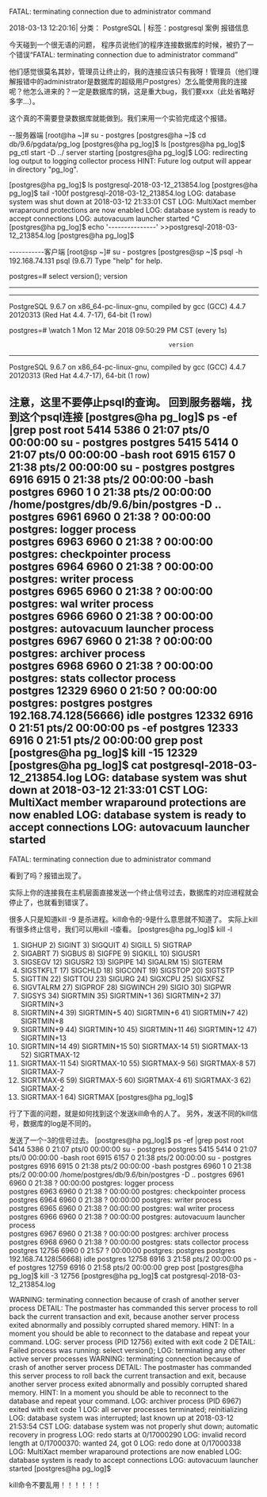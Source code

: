 
FATAL: terminating connection due to administrator command  

2018-03-13 12:20:16|  分类： PostgreSQL |  标签：postgresql  案例  报错信息    

今天碰到一个很无语的问题，
程序员说他们的程序连接数据库的时候，被扔了一个错误“FATAL:  terminating connection due to administrator command”

他们感觉很莫名其妙，管理员让终止的，我的连接应该只有我呀！管理员（他们理解报错中的administrator是数据库的超级用户postgres）怎么能使用我的连接呢？他怎么进来的？一定是数据库的锅，这是重大bug，我们要xxx（此处省略好多字...）。

这个真的不需要登录数据库就能做到。我们来用一个实验完成这个报错。

--服务器端
[root@ha ~]# su - postgres
[postgres@ha ~]$ cd db/9.6/pgdata/pg_log
[postgres@ha pg_log]$ ls
[postgres@ha pg_log]$ pg_ctl start -D ../
server starting
[postgres@ha pg_log]$ LOG:  redirecting log output to logging collector process
HINT:  Future log output will appear in directory "pg_log".

[postgres@ha pg_log]$ ls
postgresql-2018-03-12_213854.log
[postgres@ha pg_log]$ tail -100f postgresql-2018-03-12_213854.log
LOG:  database system was shut down at 2018-03-12 21:33:01 CST
LOG:  MultiXact member wraparound protections are now enabled
LOG:  database system is ready to accept connections
LOG:  autovacuum launcher started
^C               
[postgres@ha pg_log]$ echo '---------------' >>postgresql-2018-03-12_213854.log
[postgres@ha pg_log]$

-----------客户端
[root@sp ~]# su - postgres
[postgres@sp ~]$ psql -h 192.168.74.131
psql (9.6.7)
Type "help" for help.

postgres=# select version();
                                                 version                                    
              
--------------------------------------------------------------------------------------------
--------------
 PostgreSQL 9.6.7 on x86_64-pc-linux-gnu, compiled by gcc (GCC) 4.4.7 20120313 (Red Hat 4.4.
7-17), 64-bit
(1 row)

postgres=# \watch 1
                                Mon 12 Mar 2018 09:50:29 PM CST (every 1s)

                                                 version                                                  
----------------------------------------------------------------------------------------------------------
 PostgreSQL 9.6.7 on x86_64-pc-linux-gnu, compiled by gcc (GCC) 4.4.7 20120313 (Red Hat 4.4.7-17), 64-bit
(1 row)

注意，这里不要停止psql的查询。
回到服务器端，找到这个psql连接
[postgres@ha pg_log]$ ps -ef |grep post
root      5414  5386  0 21:07 pts/0    00:00:00 su - postgres
postgres  5415  5414  0 21:07 pts/0    00:00:00 -bash
root      6915  6157  0 21:38 pts/2    00:00:00 su - postgres
postgres  6916  6915  0 21:38 pts/2    00:00:00 -bash
postgres  6960     1  0 21:38 pts/2    00:00:00 /home/postgres/db/9.6/bin/postgres -D ..
postgres  6961  6960  0 21:38 ?        00:00:00 postgres: logger process                
postgres  6963  6960  0 21:38 ?        00:00:00 postgres: checkpointer process          
postgres  6964  6960  0 21:38 ?        00:00:00 postgres: writer process                
postgres  6965  6960  0 21:38 ?        00:00:00 postgres: wal writer process            
postgres  6966  6960  0 21:38 ?        00:00:00 postgres: autovacuum launcher process   
postgres  6967  6960  0 21:38 ?        00:00:00 postgres: archiver process              
postgres  6968  6960  0 21:38 ?        00:00:00 postgres: stats collector process       
postgres 12329  6960  0 21:50 ?        00:00:00 postgres: postgres postgres 192.168.74.128(56666) idle
postgres 12332  6916  0 21:51 pts/2    00:00:00 ps -ef
postgres 12333  6916  0 21:51 pts/2    00:00:00 grep post
[postgres@ha pg_log]$ kill -15 12329
[postgres@ha pg_log]$ cat postgresql-2018-03-12_213854.log
LOG:  database system was shut down at 2018-03-12 21:33:01 CST
LOG:  MultiXact member wraparound protections are now enabled
LOG:  database system is ready to accept connections
LOG:  autovacuum launcher started
---------------
FATAL:  terminating connection due to administrator command

看到了吗？报错出现了。

实际上你的连接我在主机层面直接发送一个终止信号过去，数据库的对应进程就会停止了，也就看到错误了。

很多人只是知道kill -9 是杀进程。kill命令的-9是什么意思就不知道了。
实际上kill有很多终止信号，我们可以用kill -l查看。
[postgres@ha pg_log]$ kill -l
 1) SIGHUP       2) SIGINT       3) SIGQUIT      4) SIGILL       5) SIGTRAP
 6) SIGABRT      7) SIGBUS       8) SIGFPE       9) SIGKILL     10) SIGUSR1
11) SIGSEGV     12) SIGUSR2     13) SIGPIPE     14) SIGALRM     15) SIGTERM
16) SIGSTKFLT   17) SIGCHLD     18) SIGCONT     19) SIGSTOP     20) SIGTSTP
21) SIGTTIN     22) SIGTTOU     23) SIGURG      24) SIGXCPU     25) SIGXFSZ
26) SIGVTALRM   27) SIGPROF     28) SIGWINCH    29) SIGIO       30) SIGPWR
31) SIGSYS      34) SIGRTMIN    35) SIGRTMIN+1  36) SIGRTMIN+2  37) SIGRTMIN+3
38) SIGRTMIN+4  39) SIGRTMIN+5  40) SIGRTMIN+6  41) SIGRTMIN+7  42) SIGRTMIN+8
43) SIGRTMIN+9  44) SIGRTMIN+10 45) SIGRTMIN+11 46) SIGRTMIN+12 47) SIGRTMIN+13
48) SIGRTMIN+14 49) SIGRTMIN+15 50) SIGRTMAX-14 51) SIGRTMAX-13 52) SIGRTMAX-12
53) SIGRTMAX-11 54) SIGRTMAX-10 55) SIGRTMAX-9  56) SIGRTMAX-8  57) SIGRTMAX-7
58) SIGRTMAX-6  59) SIGRTMAX-5  60) SIGRTMAX-4  61) SIGRTMAX-3  62) SIGRTMAX-2
63) SIGRTMAX-1  64) SIGRTMAX
[postgres@ha pg_log]$

行了下面的问题，就是如何找到这个发送kill命令的人了。
另外，发送不同的kill信号，数据库的log是不同的。

发送了一个-3的信号过去。
[postgres@ha pg_log]$ ps -ef |grep post
root      5414  5386  0 21:07 pts/0    00:00:00 su - postgres
postgres  5415  5414  0 21:07 pts/0    00:00:00 -bash
root      6915  6157  0 21:38 pts/2    00:00:00 su - postgres
postgres  6916  6915  0 21:38 pts/2    00:00:00 -bash
postgres  6960     1  0 21:38 pts/2    00:00:00 /home/postgres/db/9.6/bin/postgres -D ..
postgres  6961  6960  0 21:38 ?        00:00:00 postgres: logger process                
postgres  6963  6960  0 21:38 ?        00:00:00 postgres: checkpointer process          
postgres  6964  6960  0 21:38 ?        00:00:00 postgres: writer process                
postgres  6965  6960  0 21:38 ?        00:00:00 postgres: wal writer process            
postgres  6966  6960  0 21:38 ?        00:00:00 postgres: autovacuum launcher process   
postgres  6967  6960  0 21:38 ?        00:00:00 postgres: archiver process              
postgres  6968  6960  0 21:38 ?        00:00:00 postgres: stats collector process       
postgres 12756  6960  0 21:57 ?        00:00:00 postgres: postgres postgres 192.168.74.128(56668) idle
postgres 12758  6916  3 21:58 pts/2    00:00:00 ps -ef
postgres 12759  6916  0 21:58 pts/2    00:00:00 grep post
[postgres@ha pg_log]$ kill -3 12756
[postgres@ha pg_log]$ cat postgresql-2018-03-12_213854.log

WARNING:  terminating connection because of crash of another server process
DETAIL:  The postmaster has commanded this server process to roll back the current transaction and exit, because another server process exited abnormally and possibly corrupted shared memory.
HINT:  In a moment you should be able to reconnect to the database and repeat your command.
LOG:  server process (PID 12756) exited with exit code 2
DETAIL:  Failed process was running: select version();
LOG:  terminating any other active server processes
WARNING:  terminating connection because of crash of another server process
DETAIL:  The postmaster has commanded this server process to roll back the current transaction and exit, because another server process exited abnormally and possibly corrupted shared memory.
HINT:  In a moment you should be able to reconnect to the database and repeat your command.
LOG:  archiver process (PID 6967) exited with exit code 1
LOG:  all server processes terminated; reinitializing
LOG:  database system was interrupted; last known up at 2018-03-12 21:53:54 CST
LOG:  database system was not properly shut down; automatic recovery in progress
LOG:  redo starts at 0/17000290
LOG:  invalid record length at 0/17000370: wanted 24, got 0
LOG:  redo done at 0/17000338
LOG:  MultiXact member wraparound protections are now enabled
LOG:  database system is ready to accept connections
LOG:  autovacuum launcher started
[postgres@ha pg_log]$

kill命令不要乱用！！！！！！
